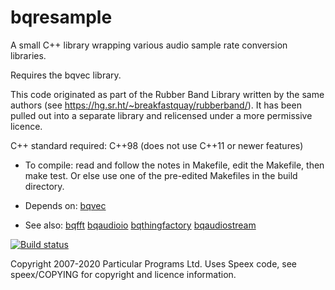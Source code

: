 
bqresample
==========

A small C++ library wrapping various audio sample rate conversion
libraries.

Requires the bqvec library.

This code originated as part of the Rubber Band Library written by the
same authors (see https://hg.sr.ht/~breakfastquay/rubberband/).
It has been pulled out into a separate library and relicensed under a
more permissive licence.

C++ standard required: C++98 (does not use C++11 or newer features)

 * To compile: read and follow the notes in Makefile, edit the Makefile,
   then make test. Or else use one of the pre-edited Makefiles in the
   build directory.

 * Depends on: [bqvec](https://hg.sr.ht/~breakfastquay/bqvec)

 * See also: [bqfft](https://hg.sr.ht/~breakfastquay/bqfft) [bqaudioio](https://hg.sr.ht/~breakfastquay/bqaudioio) [bqthingfactory](https://hg.sr.ht/~breakfastquay/bqthingfactory) [bqaudiostream](https://hg.sr.ht/~breakfastquay/bqaudiostream)

[![Build status](https://builds.sr.ht/~breakfastquay/bqresample.svg)](https://builds.sr.ht/~breakfastquay/bqresample?)

Copyright 2007-2020 Particular Programs Ltd.
Uses Speex code, see speex/COPYING for copyright and licence information.

